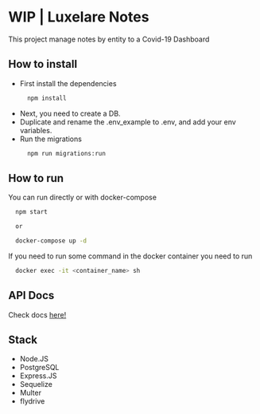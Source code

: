 # WIP | Luxelare Notes

This project manage notes by entity to a Covid-19 Dashboard

## How to install

* First install the dependencies
  ```bash
    npm install
  ```
* Next, you need to create a DB.
* Duplicate and rename the .env_example to .env, and add your env variables.
* Run the migrations
  ```bash
    npm run migrations:run
  ```

## How to run

You can run directly or with docker-compose

```bash
  npm start

  or

  docker-compose up -d
```

If you need to run some command in the docker container you need to run

```bash
  docker exec -it <container_name> sh
```

## API Docs

Check docs [here!](https://documenter.getpostman.com/view/1023966/SztA7UB2?version=latest)

## Stack
- Node.JS
- PostgreSQL
- Express.JS
- Sequelize
- Multer
- flydrive